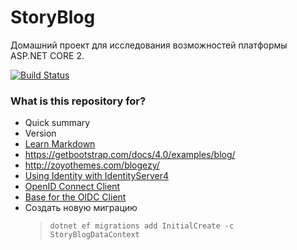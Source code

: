 # StoryBlog #

Домашний проект для исследования возможностей платформы ASP.NET CORE 2.

[![Build Status](https://dev.azure.com/tolmachewladimir/tolmachewladimir/_apis/build/status/VlaTo.storyblog?branchName=master)](https://dev.azure.com/tolmachewladimir/tolmachewladimir/_build/latest?definitionId=3&branchName=master)

### What is this repository for? ###

* Quick summary
* Version
* [Learn Markdown](https://bitbucket.org/tutorials/markdowndemo)
* https://getbootstrap.com/docs/4.0/examples/blog/
* http://zoyothemes.com/blogezy/
* [Using Identity with IdentityServer4](https://github.com/IdentityServer/IdentityServer4.Samples/tree/master/Quickstarts/8_AspNetIdentity)
* [OpenID Connect Client](https://github.com/IdentityModel/IdentityModel.OidcClient2)
* [Base for the OIDC Client](https://github.com/IdentityModel/IdentityModel2)
* Создать новую миграцию
  > `dotnet ef migrations add InitialCreate -c StoryBlogDataContext`
